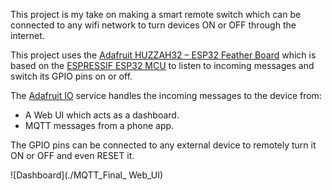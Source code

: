This project is my take on making a smart remote switch which can be connected to any wifi network to turn devices ON or OFF through the internet.

This project uses the [Adafruit HUZZAH32 – ESP32 Feather Board](https://www.adafruit.com/product/3405) which is based on the [ESPRESSIF ESP32 MCU](https://www.espressif.com/en/products/socs/esp32) to listen to incoming messages and switch its GPIO pins on or off.

The [Adafruit IO](https://io.adafruit.com/) service handles the incoming messages to the device from:
- A Web UI which acts as a dashboard.
- MQTT messages from a phone app.

The GPIO pins can be connected to any external device to remotely turn it ON or OFF and even RESET it.

![Dashboard](./MQTT_Final_ Web_UI)


